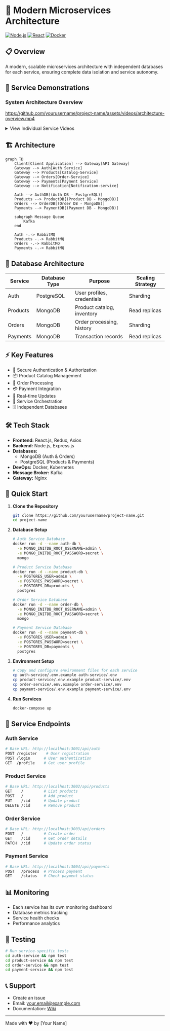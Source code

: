 # 🚀 Modern Microservices Architecture

[![Node.js](https://img.shields.io/badge/Node.js-18.x-green.svg)](https://nodejs.org/)
[![React](https://img.shields.io/badge/React-18.x-blue.svg)](https://reactjs.org/)
[![Docker](https://img.shields.io/badge/Docker-Latest-blue.svg)](https://www.docker.com/)

## 📋 Overview
A modern, scalable microservices architecture with independent databases for each service, ensuring complete data isolation and service autonomy.

## 🎥 Service Demonstrations
### System Architecture Overview
https://github.com/yourusername/project-name/assets/videos/architecture-overview.mp4

<details>
<summary>View Individual Service Videos</summary>

### Authentication Service
https://github.com/yourusername/project-name/assets/videos/auth-service-demo.mp4
- Separate MongoDB instance for user data
- JWT authentication flow
- Role-based access control

### Product Service
https://github.com/yourusername/project-name/assets/videos/product-service-demo.mp4
- Dedicated PostgreSQL database
- Real-time inventory updates
- Category management

### Order Service
https://github.com/yourusername/project-name/assets/videos/order-service-demo.mp4
- MongoDB instance for order processing
- Order status tracking
- Integration with payment service

### Payment Service
https://github.com/yourusername/project-name/assets/videos/payment-service-demo.mp4
- Separate PostgreSQL for transaction records
- Payment gateway integration
- Secure payment processing
</details>

## 🏗️ Architecture
```mermaid
graph TD
    Client[Client Application] --> Gateway[API Gateway]
    Gateway --> Auth[Auth Service]
    Gateway --> Products[Catalog-Service]
    Gateway --> Orders[Order-Service]
    Gateway --> Payments[Payment Service]
    Gateway --> Notification[Notification-service]
    
    Auth --> AuthDB[(Auth DB - PostgreSQL)]
    Products --> ProductDB[(Product DB - MongoDB)]
    Orders --> OrderDB[(Order DB - MongoDB)]
    Payments --> PaymentDB[(Payment DB - MongoDB)]
    
    subgraph Message Queue
        Kafka
    end
    
    Auth -.-> RabbitMQ
    Products -.-> RabbitMQ
    Orders -.-> RabbitMQ
    Payments -.-> RabbitMQ
```

## 💾 Database Architecture

| Service | Database Type | Purpose | Scaling Strategy |
|---------|--------------|---------|------------------|
| Auth | PostgreSQL | User profiles, credentials | Sharding |
| Products | MongoDB | Product catalog, inventory | Read replicas |
| Orders | MongoDB | Order processing, history | Sharding |
| Payments | MongoDB | Transaction records | Read replicas |

## ⚡ Key Features
- 🔐 Secure Authentication & Authorization
- 📦 Product Catalog Management
- 🛒 Order Processing
- 💳 Payment Integration
- 📡 Real-time Updates
- 🔄 Service Orchestration
- 🗄️ Independent Databases

## 🛠️ Tech Stack
- **Frontend:** React.js, Redux, Axios
- **Backend:** Node.js, Express.js
- **Databases:** 
  - MongoDB (Auth & Orders)
  - PostgreSQL (Products & Payments)
- **DevOps:** Docker, Kubernetes
- **Message Broker:** Kafka
- **Gateway:** Nginx

## 🚀 Quick Start

1. **Clone the Repository**
   ```bash
   git clone https://github.com/yourusername/project-name.git
   cd project-name
   ```

2. **Database Setup**
   ```bash
   # Auth Service Database
   docker run -d --name auth-db \
     -e MONGO_INITDB_ROOT_USERNAME=admin \
     -e MONGO_INITDB_ROOT_PASSWORD=secret \
     mongo

   # Product Service Database
   docker run -d --name product-db \
     -e POSTGRES_USER=admin \
     -e POSTGRES_PASSWORD=secret \
     -e POSTGRES_DB=products \
     postgres

   # Order Service Database
   docker run -d --name order-db \
     -e MONGO_INITDB_ROOT_USERNAME=admin \
     -e MONGO_INITDB_ROOT_PASSWORD=secret \
     mongo

   # Payment Service Database
   docker run -d --name payment-db \
     -e POSTGRES_USER=admin \
     -e POSTGRES_PASSWORD=secret \
     -e POSTGRES_DB=payments \
     postgres
   ```

3. **Environment Setup**
   ```bash
   # Copy and configure environment files for each service
   cp auth-service/.env.example auth-service/.env
   cp product-service/.env.example product-service/.env
   cp order-service/.env.example order-service/.env
   cp payment-service/.env.example payment-service/.env
   ```

4. **Run Services**
   ```bash
   docker-compose up
   ```

## 🔌 Service Endpoints

### Auth Service
```bash
# Base URL: http://localhost:3001/api/auth
POST /register    # User registration
POST /login      # User authentication
GET  /profile    # Get user profile
```

### Product Service
```bash
# Base URL: http://localhost:3002/api/products
GET    /         # List products
POST   /         # Add product
PUT    /:id      # Update product
DELETE /:id      # Remove product
```

### Order Service
```bash
# Base URL: http://localhost:3003/api/orders
POST   /         # Create order
GET    /:id      # Get order details
PATCH  /:id      # Update order status
```

### Payment Service
```bash
# Base URL: http://localhost:3004/api/payments
POST   /process  # Process payment
GET    /status   # Check payment status
```

## 📊 Monitoring
- Each service has its own monitoring dashboard
- Database metrics tracking
- Service health checks
- Performance analytics

## 🧪 Testing
```bash
# Run service-specific tests
cd auth-service && npm test
cd product-service && npm test
cd order-service && npm test
cd payment-service && npm test
```

## 📞 Support
- Create an issue
- Email: your.email@example.com
- Documentation: [Wiki](link-to-wiki)

---
Made with ❤️ by [Your Name]
